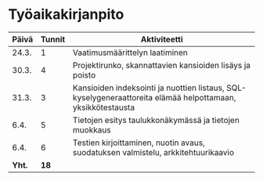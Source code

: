 # Työaikakirjanpito

| Päivä | Tunnit | Aktiviteetti |
| -- | -- | -- |
| 24.3. | 1 | Vaatimusmäärittelyn laatiminen |
| 30.3. | 4 | Projektirunko, skannattavien kansioiden lisäys ja poisto |
| 31.3. | 3 | Kansioiden indeksointi ja nuottien listaus, SQL-kyselygeneraattoreita elämää helpottamaan, yksikkötestausta |
| 6.4.| 5 | Tietojen esitys taulukkonäkymässä ja tietojen muokkaus |
| 6.4.| 6 | Testien kirjoittaminen, nuotin avaus, suodatuksen valmistelu, arkkitehtuurikaavio |
| **Yht.** | **18** | |

